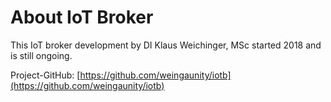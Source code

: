 # About IoT Broker
This IoT broker development by DI Klaus Weichinger, MSc started 2018 and is still ongoing.

Project-GitHub: [https://github.com/weingaunity/iotb](https://github.com/weingaunity/iotb)